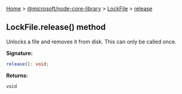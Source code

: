 [Home](./index) &gt; [@microsoft/node-core-library](./node-core-library.md) &gt; [LockFile](./node-core-library.lockfile.md) &gt; [release](./node-core-library.lockfile.release.md)

## LockFile.release() method

Unlocks a file and removes it from disk. This can only be called once.

<b>Signature:</b>

```typescript
release(): void;
```
<b>Returns:</b>

`void`

